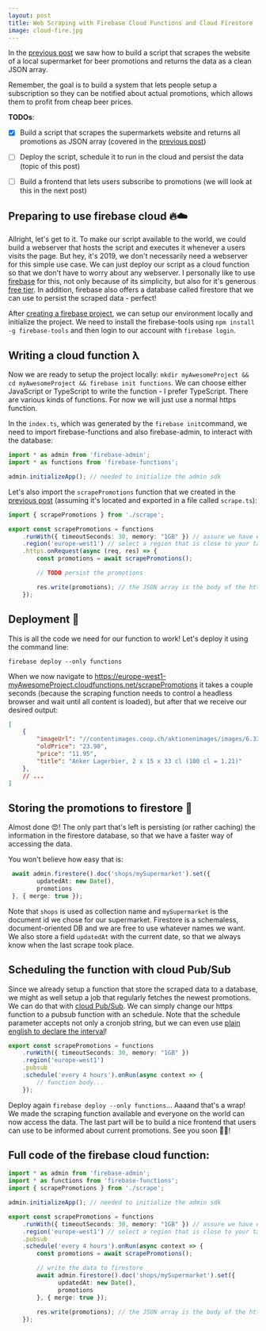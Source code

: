 ```yaml
---
layout: post
title: Web Scraping with Firebase Cloud Functions and Cloud Firestore
image: cloud-fire.jpg
---
```


In the [previous post] we saw how to build a script that scrapes the website of a local supermarket for beer promotions and returns the data as a clean JSON array. 

Remember, the goal is to build a system that lets people setup a subscription so they can be notified about actual promotions, which allows them to profit from cheap beer prices.

**TODOs**:
- [X] Build a script that scrapes the supermarkets website and returns all promotions as JSON array (covered in the [previous post])
- [ ] Deploy the script, schedule it to run in the cloud and persist the data (topic of this post)
- [ ] Build a frontend that lets users subscribe to promotions (we will look at this in the next post)


## Preparing to use firebase cloud 🔥☁️

Allright, let's get to it. To make our script available to the world, we could build a webserver that hosts the script and executes it whenever a users visits the page. But hey, it's 2019, we don't necessarily need a webserver for this simple use case. We can just deploy our script as a cloud function so that we don't have to worry about any webserver. I personally like to use [firebase](https://firebase.google.com/) for this, not only because of its simplicity, but also for it's generous [free tier](https://firebase.google.com/pricing). In addition, firebase also offers a database called firestore that we can use to persist the scraped data - perfect!

After [creating a firebase project](https://firebase.google.com/docs/functions/get-started), we can setup our environment locally and initialize the project.
We need to install the firebase-tools using `npm install -g firebase-tools` and then login to our account with `firebase login`.


## Writing a cloud function λ

Now we are ready to setup the project locally: `mkdir myAwesomeProject && cd myAwesomeProject && firebase init functions`.
We can choose either JavaScript or TypeScript to write the function - I prefer TypeScript. 
There are various kinds of functions. For now we will just use a normal https function.

In the `index.ts`, which was generated by the `firebase init`command, we need to import firebase-functions and also firebase-admin, to interact with the database:

```typescript
import * as admin from 'firebase-admin';
import * as functions from 'firebase-functions';

admin.initializeApp(); // needed to initialize the admin sdk

```

Let's also import the `scrapePromotions` function that we created in the [previous post] (assuming it's located and exported in a file called `scrape.ts`):

```typescript
import { scrapePromotions } from './scrape';

export const scrapePromotions = functions
    .runWith({ timeoutSeconds: 30, memory: "1GB" }) // assure we have enough ressources
    .region('europe-west1') // select a region that is close to your target audience
    .https.onRequest(async (req, res) => {
        const promotions = await scrapePromotions();

        // TODO persist the promotions

        res.write(promotions); // the JSON array is the body of the https response
    });
```

## Deployment 🚀

This is all the code we need for our function to work! Let's deploy it using the command line:
```
firebase deploy --only functions
```

When we now navigate to https://europe-west1-myAwesomeProject.cloudfunctions.net/scrapePromotions it takes a couple seconds (because the scraping function needs to control a headless browser and wait until all content is loaded), but after that we receive our desired output:

```json
[
    {
        "imageUrl": "//contentimages.coop.ch/aktionenimages/images/6.336.920_Anker_Lager_Bier_15x33cl_ZTGWPS_252943_XL_DE.png",
        "oldPrice": "23.90",
        "price": "11.95",
        "title": "Anker Lagerbier, 2 x 15 x 33 cl (100 cl = 1.21)"
    },
    // ...
]
```

## Storing the promotions to firestore 💾

Almost done 😍!
The only part that's left is persisting (or rather caching) the information in the firestore database, so that we have a faster way of accessing the data.

You won't believe how easy that is:

```typescript
 await admin.firestore().doc('shops/mySupermarket').set({
        updatedAt: new Date(),
        promotions
 }, { merge: true });
 ```

Note that `shops` is used as collection name and `mySupermarket` is the document id we chose for our supermarket. Firestore is a schemaless, document-oriented DB and we are free to use whatever names we want. We also store a field `updatedAt` with the current date, so that we always know when the last scrape took place.

## Scheduling the function with cloud Pub/Sub
Since we already setup a function that store the scraped data to a database, we might as well setup a job that regularly fetches the newest promotions. We can do that with [cloud Pub/Sub](https://cloud.google.com/pubsub/docs/overview). We can simply change our https function to a pubsub function with an schedule. Note that the schedule parameter accepts not only a cronjob string, but we can even 
use [plain english to declare the interval](https://firebase.google.com/docs/functions/schedule-functions)!

```typescript
export const scrapePromotions = functions
    .runWith({ timeoutSeconds: 30, memory: "1GB" })
    .region('europe-west1')
    .pubsub
    .schedule('every 4 hours').onRun(async context => {        
        // function body...
    });
```

Deploy again `firebase deploy --only functions`... Aaaand that's a wrap! We made the scraping function available and everyone on the world can now access the data. The last part will be to build a nice frontend that users can use to be informed about current promotions. See you soon 👋😃!

## Full code of the firebase cloud function:
```typescript
import * as admin from 'firebase-admin';
import * as functions from 'firebase-functions';
import { scrapePromotions } from './scrape';

admin.initializeApp(); // needed to initialize the admin sdk

export const scrapePromotions = functions
    .runWith({ timeoutSeconds: 30, memory: "1GB" }) // assure we have enough ressources
    .region('europe-west1') // select a region that is close to your target audience
    .pubsub
    .schedule('every 4 hours').onRun(async context => {  
        const promotions = await scrapePromotions();

        // write the data to firestore
        await admin.firestore().doc('shops/mySupermarket').set({
              updatedAt: new Date(),
              promotions
        }, { merge: true });
        
        res.write(promotions); // the JSON array is the body of the https response
    });
```

[previous post]: /scraping-supermarket-promotions-with-puppeteer/
